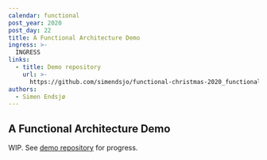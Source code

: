 ```yaml
---
calendar: functional
post_year: 2020
post_day: 22
title: A Functional Architecture Demo
ingress: >-
  INGRESS
links:
  - title: Demo repository
    url: >-
      https://github.com/simendsjo/functional-christmas-2020_functional-architecture-demo
authors:
  - Simen Endsjø
---
```

## A Functional Architecture Demo

WIP. See [demo repository](https://github.com/simendsjo/functional-christmas-2020_functional-architecture-demo) for progress.

